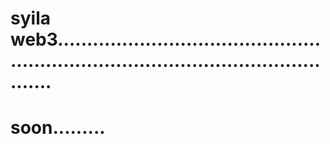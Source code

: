 # syila web3.........................................................................................................
# soon.........
